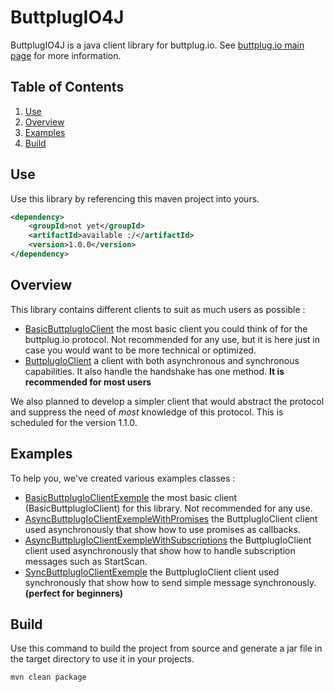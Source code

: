 # ButtplugIO4J

ButtplugIO4J is a java client library for buttplug.io. See [buttplug.io main page](https://buttplug.io/)
for more information.

## Table of Contents
1. [Use](#Use)
2. [Overview](#Overview)
3. [Examples](#Examples)
4. [Build](#Build)

## Use

Use this library by referencing this maven project into yours.

```xml
<dependency>
	<groupId>not yet</groupId>
	<artifactId>available :/</artifactId>
	<version>1.0.0</version>
</dependency>
```

## Overview

This library contains different clients to suit as much users as possible :

* [BasicButtplugIoClient](src/main/java/me/margotfrison/buttplugio4j/client/basic/BasicButtplugIoClient.java)
the most basic client you could think of for the buttplug.io protocol. Not recommended for any use, but it is
here just in case you would want to be more technical or optimized.
* [ButtplugIoClient](src/main/java/me/margotfrison/buttplugio4j/client/simplified/ButtplugIoClient.java)
a client with both asynchronous and synchronous capabilities. It also handle the handshake has one method.
**It is recommended for most users**

We also planned to develop a simpler client that would abstract the protocol and suppress the need of
*most* knowledge of this protocol. This is scheduled for the version 1.1.0.

## Examples

To help you, we've created various examples classes :

* [BasicButtplugIoClientExemple](src/main/java/me/margotfrison/buttplugio4j/examples/BasicButtplugIoClientExemple.java)
the most basic client (BasicButtplugIoClient) for this library. Not recommended for any use.
* [AsyncButtplugIoClientExempleWithPromises](src/main/java/me/margotfrison/buttplugio4j/examples/AsyncButtplugIoClientExempleWithPromises.java)
the ButtplugIoClient client used asynchronously that show how to use promises as callbacks.
* [AsyncButtplugIoClientExempleWithSubscriptions](src/main/java/me/margotfrison/buttplugio4j/examples/AsyncButtplugIoClientExempleWithSubscriptions.java)
the ButtplugIoClient client used asynchronously that show how to handle subscription messages such as StartScan.
* [SyncButtplugIoClientExemple](src/main/java/me/margotfrison/buttplugio4j/examples/SyncButtplugIoClientExemple.java)
the ButtplugIoClient client used synchronously that show how to send simple message synchronously. **(perfect for beginners)**

## Build

Use this command to build the project from source and generate a jar file in the
target directory to use it in your projects.

```
mvn clean package
```
